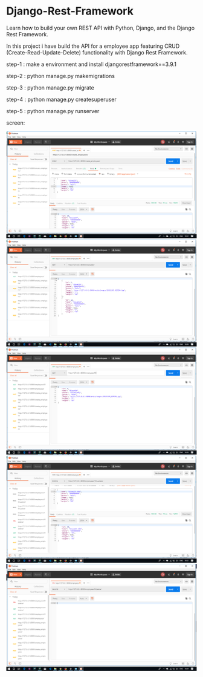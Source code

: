 # Django-Rest-Framework
Learn how to build your own REST API with Python, Django, and the Django Rest Framework.

In this project i have build the API for a employee app featuring CRUD (Create-Read-Update-Delete) functionality with Django Rest Framework.

step-1 : make a environment and install djangorestframework==3.9.1

step-2 : python manage.py makemigrations

step-3 : python manage.py migrate

step-4 : python manage.py createsuperuser

step-5 : python manage.py runserver

screen:

<img src="screen/post.png" alt="post">

<img src="screen/get_all.png" alt="get all">

<img src="screen/get_by_id.png" alt="get by id">

<img src="screen/patch_by_id.png" alt="patch by id">

<img src="screen/delete_by_id.png" alt="delete by id">
